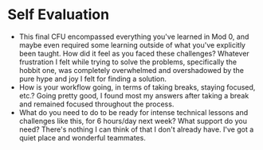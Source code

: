 # Self Evaluation

- This final CFU encompassed everything you've learned in Mod 0, and maybe even required some learning outside of what you've explicitly been taught. How did it feel as you faced these challenges?
    Whatever frustration I felt while trying to solve the problems, specifically the hobbit one, was completely overwhelmed and overshadowed by the pure hype and joy I felt for finding a solution.
- How is your workflow going, in terms of taking breaks, staying focused, etc.?
    Going pretty good, I found most my answers after taking a break and remained focused throughout the process.
- What do you need to do to be ready for intense technical lessons and challenges like this, for 6 hours/day next week? What support do you need?
    There's nothing I can think of that I don't already have. I've got a quiet place and wonderful teammates. 

